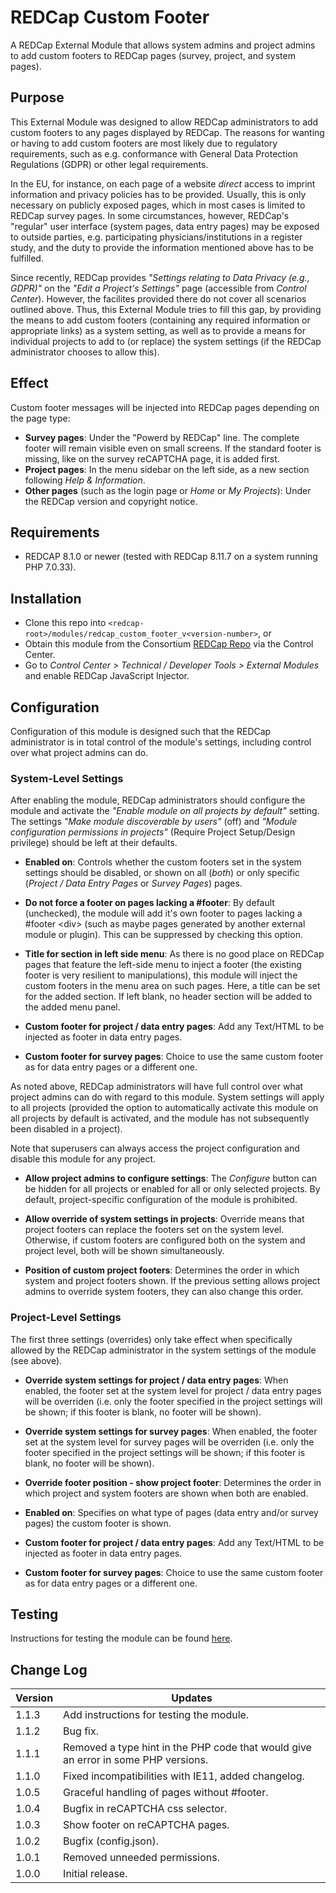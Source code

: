 # REDCap Custom Footer

A REDCap External Module that allows system admins and project admins to add custom footers to REDCap pages (survey, project, and system pages).

## Purpose

This External Module was designed to allow REDCap administrators to add custom footers to any pages displayed by REDCap. The reasons for wanting or having to add custom footers are most likely due to regulatory requirements, such as e.g. conformance with General Data Protection Regulations (GDPR) or other legal requirements.

In the EU, for instance, on each page of a website *direct* access to imprint information and privacy policies has to be provided. Usually, this is only necessary on publicly exposed pages, which in most cases is limited to REDCap survey pages. In some circumstances, however, REDCap's "regular" user interface (system pages, data entry pages) may be exposed to outside parties, e.g. participating physicians/institutions in a register study, and the duty to provide the information mentioned above has to be fulfilled.

Since recently, REDCap provides *"Settings relating to Data Privacy (e.g., GDPR)"* on the *"Edit a Project's Settings"* page (accessible from *Control Center*). However, the facilites provided there do not cover all scenarios outlined above. Thus, this External Module tries to fill this gap, by providing the means to add custom footers (containing any required information or appropriate links) as a system setting, as well as to provide a means for individual projects to add to (or replace) the system settings (if the REDCap administrator chooses to allow this).

## Effect

Custom footer messages will be injected into REDCap pages depending on the page type:

- **Survey pages**: Under the "Powerd by REDCap" line. The complete footer will remain visible even on small screens. If the standard footer is missing, like on the survey reCAPTCHA page, it is added first.
- **Project pages**: In the menu sidebar on the left side, as a new section following *Help & Information*.
- **Other pages** (such as the login page or *Home* or *My Projects*): Under the REDCap version and copyright notice.

## Requirements

- REDCAP 8.1.0 or newer (tested with REDCap 8.11.7 on a system running PHP 7.0.33).

## Installation

- Clone this repo into `<redcap-root>/modules/redcap_custom_footer_v<version-number>`, or
- Obtain this module from the Consortium [REDCap Repo](https://redcap.vanderbilt.edu/consortium/modules/index.php) via the Control Center.
- Go to _Control Center > Technical / Developer Tools > External Modules_ and enable REDCap JavaScript Injector.

## Configuration

Configuration of this module is designed such that the REDCap administrator is in total control of the module's settings, including control over what project admins can do.

### System-Level Settings

After enabling the module, REDCap administrators should configure the module and activate the *"Enable module on all projects by default"* setting. The settings *"Make module discoverable by users"* (off) and *"Module configuration permissions in projects"* (Require Project Setup/Design privilege) should be left at their defaults.

- **Enabled on**:
  Controls whether the custom footers set in the system settings should be disabled, or shown on all (*both*) or only specific (*Project / Data Entry Pages* or *Survey Pages*) pages.

- **Do not force a footer on pages lacking a #footer**:
  By default (unchecked), the module will add it's own footer to pages lacking a #footer \<div> (such as maybe pages generated by another external module or plugin). This can be suppressed by checking this option.

- **Title for section in left side menu**:
  As there is no good place on REDCap pages that feature the left-side menu to inject a footer (the existing footer is very resilient to manipulations), this module will inject the custom footers in the menu area on such pages. Here, a title can be set for the added section. If left blank, no header section will be added to the added menu panel.

- **Custom footer for project / data entry pages**:
  Add any Text/HTML to be injected as footer in data entry pages.

- **Custom footer for survey pages**: Choice to use the same custom footer as for data entry pages or a different one.

As noted above, REDCap administrators will have full control over what project admins can do with regard to this module. System settings will apply to all projects (provided the option to automatically activate this module on all projects by default is activated, and the module has not subsequently been disabled in a project).

Note that superusers can always access the project configuration and disable this module for any project.

- **Allow project admins to configure settings**: The *Configure* button can be hidden for all projects or enabled for all or only selected projects. By default, project-specific configuration of the module is prohibited.

- **Allow override of system settings in projects**: Override means that project footers can replace the footers set on the system level. Otherwise, if custom footers are configured both on the system and project level, both will be shown simultaneously.

- **Position of custom project footers**: Determines the order in which system and project footers shown. If the previous setting allows project admins to override system footers, they can also change this order.

### Project-Level Settings

The first three settings (overrides) only take effect when specifically allowed by the REDCap administrator in the system settings of the module (see above).

- **Override system settings for project / data entry pages**: When enabled, the footer set at the system level for project / data entry pages will be overriden (i.e. only the footer specified in the project settings will be shown; if this footer is blank, no footer will be shown).

- **Override system settings for survey pages**: When enabled, the footer set at the system level for survey pages will be overriden (i.e. only the footer specified in the project settings will be shown; if this footer is blank, no footer will be shown).

- **Override footer position - show project footer**: Determines the order in which project and system footers are shown when both are enabled.

- **Enabled on**: Specifies on what type of pages (data entry and/or survey pages) the custom footer is shown.

- **Custom footer for project / data entry pages**:
  Add any Text/HTML to be injected as footer in data entry pages.

- **Custom footer for survey pages**: Choice to use the same custom footer as for data entry pages or a different one.

## Testing

Instructions for testing the module can be found [here](?prefix=redcap_custom_footer&page=tests/CustomFooterManualTest.md).

## Change Log

Version | Updates
------- | ----
1.1.3   | Add instructions for testing the module.
1.1.2   | Bug fix.
1.1.1   | Removed a type hint in the PHP code that would give an error in some PHP versions.
1.1.0   | Fixed incompatibilities with IE11, added changelog.
1.0.5   | Graceful handling of pages without #footer.
1.0.4   | Bugfix in reCAPTCHA css selector.
1.0.3   | Show footer on reCAPTCHA pages.
1.0.2   | Bugfix (config.json).
1.0.1   | Removed unneeded permissions.
1.0.0   | Initial release.
